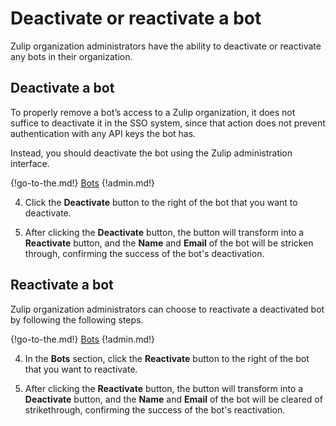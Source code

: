 # Deactivate or reactivate a bot

Zulip organization administrators have the ability to deactivate or reactivate any bots
in their organization.

## Deactivate a bot

To properly remove a bot’s access to a Zulip organization, it does not suffice
to deactivate it in the SSO system, since that action does not prevent
authentication with any API keys the bot has.

Instead, you should deactivate the bot using the Zulip administration interface.

{!go-to-the.md!} [Bots](/#administration/bot-list-admin)
{!admin.md!}

4. Click the **Deactivate** button to the right of the bot that you want to
deactivate.

5. After clicking the **Deactivate** button, the button will transform into a
**Reactivate** button, and the **Name** and **Email** of the bot will be
stricken through, confirming the success of the bot's deactivation.

## Reactivate a bot

Zulip organization administrators can choose to reactivate a deactivated bot by
following the following steps.

{!go-to-the.md!} [Bots](/#administration/bot-list-admin)
{!admin.md!}

4. In the **Bots** section, click the **Reactivate** button to the right of the
bot that you want to reactivate.

5. After clicking the **Reactivate** button, the button will transform into a
**Deactivate** button, and the **Name** and **Email** of the bot will be cleared
of strikethrough, confirming the success of the bot's reactivation.
